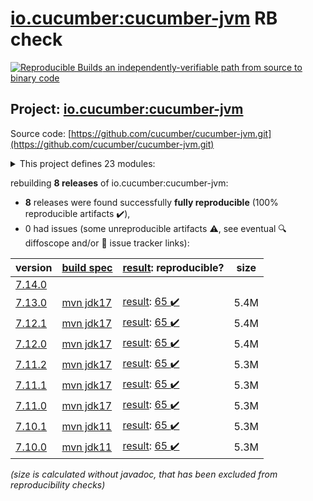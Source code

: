 [io.cucumber:cucumber-jvm](https://central.sonatype.com/artifact/io.cucumber/cucumber-jvm/7.13.0/versions) RB check
=======

[![Reproducible Builds](https://reproducible-builds.org/images/logos/rb.svg) an independently-verifiable path from source to binary code](https://reproducible-builds.org/)

## Project: [io.cucumber:cucumber-jvm](https://central.sonatype.com/artifact/io.cucumber/cucumber-jvm/7.13.0/versions)

Source code: [https://github.com/cucumber/cucumber-jvm.git](https://github.com/cucumber/cucumber-jvm.git)

<details><summary>This project defines 23 modules:</summary>

* [io.cucumber:cucumber-archetype](https://central.sonatype.com/artifact/io.cucumber/cucumber-archetype/7.13.0)
* [io.cucumber:cucumber-bom](https://central.sonatype.com/artifact/io.cucumber/cucumber-bom/7.13.0)
* [io.cucumber:cucumber-cdi2](https://central.sonatype.com/artifact/io.cucumber/cucumber-cdi2/7.13.0)
* [io.cucumber:cucumber-core](https://central.sonatype.com/artifact/io.cucumber/cucumber-core/7.13.0)
* [io.cucumber:cucumber-deltaspike](https://central.sonatype.com/artifact/io.cucumber/cucumber-deltaspike/7.13.0)
* [io.cucumber:cucumber-gherkin](https://central.sonatype.com/artifact/io.cucumber/cucumber-gherkin/7.13.0)
* [io.cucumber:cucumber-gherkin-messages](https://central.sonatype.com/artifact/io.cucumber/cucumber-gherkin-messages/7.13.0)
* [io.cucumber:cucumber-guice](https://central.sonatype.com/artifact/io.cucumber/cucumber-guice/7.13.0)
* [io.cucumber:cucumber-jakarta-cdi](https://central.sonatype.com/artifact/io.cucumber/cucumber-jakarta-cdi/7.13.0)
* [io.cucumber:cucumber-jakarta-openejb](https://central.sonatype.com/artifact/io.cucumber/cucumber-jakarta-openejb/7.13.0)
* [io.cucumber:cucumber-java](https://central.sonatype.com/artifact/io.cucumber/cucumber-java/7.13.0)
* [io.cucumber:cucumber-java8](https://central.sonatype.com/artifact/io.cucumber/cucumber-java8/7.13.0)
* [io.cucumber:cucumber-junit](https://central.sonatype.com/artifact/io.cucumber/cucumber-junit/7.13.0)
* [io.cucumber:cucumber-junit-platform-engine](https://central.sonatype.com/artifact/io.cucumber/cucumber-junit-platform-engine/7.13.0)
* [io.cucumber:cucumber-jvm](https://central.sonatype.com/artifact/io.cucumber/cucumber-jvm/7.13.0)
* [io.cucumber:cucumber-openejb](https://central.sonatype.com/artifact/io.cucumber/cucumber-openejb/7.13.0)
* [io.cucumber:cucumber-picocontainer](https://central.sonatype.com/artifact/io.cucumber/cucumber-picocontainer/7.13.0)
* [io.cucumber:cucumber-plugin](https://central.sonatype.com/artifact/io.cucumber/cucumber-plugin/7.13.0)
* [io.cucumber:cucumber-spring](https://central.sonatype.com/artifact/io.cucumber/cucumber-spring/7.13.0)
* [io.cucumber:cucumber-testng](https://central.sonatype.com/artifact/io.cucumber/cucumber-testng/7.13.0)
* [io.cucumber:datatable](https://central.sonatype.com/artifact/io.cucumber/datatable/7.13.0)
* [io.cucumber:datatable-matchers](https://central.sonatype.com/artifact/io.cucumber/datatable-matchers/7.13.0)
* [io.cucumber:docstring](https://central.sonatype.com/artifact/io.cucumber/docstring/7.13.0)
</details>

rebuilding **8 releases** of io.cucumber:cucumber-jvm:
- **8** releases were found successfully **fully reproducible** (100% reproducible artifacts :heavy_check_mark:),
- 0 had issues (some unreproducible artifacts :warning:, see eventual :mag: diffoscope and/or :memo: issue tracker links):

| version | [build spec](/BUILDSPEC.md) | [result](https://reproducible-builds.org/docs/jvm/): reproducible? | size |
| -- | --------- | ------ | -- |
| [7.14.0](https://central.sonatype.com/artifact/io.cucumber/cucumber-jvm/7.14.0/pom) | | | |
| [7.13.0](https://central.sonatype.com/artifact/io.cucumber/cucumber-jvm/7.13.0/pom) | [mvn jdk17](cucumber-jvm-7.13.0.buildspec) | [result](cucumber-jvm-7.13.0.buildinfo): [65 :heavy_check_mark: ](cucumber-jvm-7.13.0.buildcompare) | 5.4M |
| [7.12.1](https://central.sonatype.com/artifact/io.cucumber/cucumber-jvm/7.12.1/pom) | [mvn jdk17](cucumber-jvm-7.12.1.buildspec) | [result](cucumber-jvm-7.12.1.buildinfo): [65 :heavy_check_mark: ](cucumber-jvm-7.12.1.buildcompare) | 5.4M |
| [7.12.0](https://central.sonatype.com/artifact/io.cucumber/cucumber-jvm/7.12.0/pom) | [mvn jdk17](cucumber-jvm-7.12.0.buildspec) | [result](cucumber-jvm-7.12.0.buildinfo): [65 :heavy_check_mark: ](cucumber-jvm-7.12.0.buildcompare) | 5.4M |
| [7.11.2](https://central.sonatype.com/artifact/io.cucumber/cucumber-jvm/7.11.2/pom) | [mvn jdk17](cucumber-jvm-7.11.2.buildspec) | [result](cucumber-jvm-7.11.2.buildinfo): [65 :heavy_check_mark: ](cucumber-jvm-7.11.2.buildcompare) | 5.3M |
| [7.11.1](https://central.sonatype.com/artifact/io.cucumber/cucumber-jvm/7.11.1/pom) | [mvn jdk17](cucumber-jvm-7.11.1.buildspec) | [result](cucumber-jvm-7.11.1.buildinfo): [65 :heavy_check_mark: ](cucumber-jvm-7.11.1.buildcompare) | 5.3M |
| [7.11.0](https://central.sonatype.com/artifact/io.cucumber/cucumber-jvm/7.11.0/pom) | [mvn jdk17](cucumber-jvm-7.11.0.buildspec) | [result](cucumber-jvm-7.11.0.buildinfo): [65 :heavy_check_mark: ](cucumber-jvm-7.11.0.buildcompare) | 5.3M |
| [7.10.1](https://central.sonatype.com/artifact/io.cucumber/cucumber-jvm/7.10.1/pom) | [mvn jdk11](cucumber-jvm-7.10.1.buildspec) | [result](cucumber-jvm-7.10.1.buildinfo): [65 :heavy_check_mark: ](cucumber-jvm-7.10.1.buildcompare) | 5.3M |
| [7.10.0](https://central.sonatype.com/artifact/io.cucumber/cucumber-jvm/7.10.0/pom) | [mvn jdk11](cucumber-jvm-7.10.0.buildspec) | [result](cucumber-jvm-7.10.0.buildinfo): [65 :heavy_check_mark: ](cucumber-jvm-7.10.0.buildcompare) | 5.3M |

<i>(size is calculated without javadoc, that has been excluded from reproducibility checks)</i>
